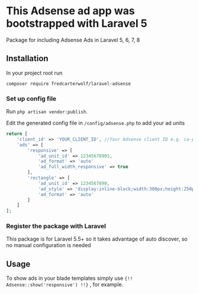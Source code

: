 # This Adsense ad app was bootstrapped with Laravel 5

Package for including Adsense Ads in Laravel 5, 6, 7, 8

## Installation

In your project root run

```
composer require fredcarterwolf/laravel-adsense
```

### Set up config file

Run `php artisan vendor:publish`.

Edit the generated config file in `/config/adsense.php` to add your ad units

```php
return [
    'client_id' => 'YOUR_CLIENT_ID', //Your Adsense client ID e.g. ca-pub-9508939161510421
    'ads' => [
        'responsive' => [
            'ad_unit_id' => 12345678901,
            'ad_format' => 'auto'
            'ad_full_width_responsive' => true
        ],
        'rectangle' => [
            'ad_unit_id' => 1234567890,
            'ad_style' => 'display:inline-block;width:300px;height:250px',
            'ad_format' => 'auto'
        ]
    ]
];
```

### Register the package with Laravel

This package is for Laravel 5.5+ so it takes advantage of auto discover, so no manual configuration is needed


## Usage
To show ads in your blade templates simply use `{!! Adsense::show('responsive') !!}` , for example.
